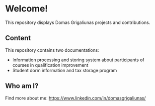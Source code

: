 # Welcome!

This repository displays Domas Grigaliunas projects and contributions.

## Content

This repository contains two documentations:
* Information processing and storing system about participants of courses in qualification improvement
* Student dorm information and tax storage program

## Who am I?

Find more about me: https://www.linkedin.com/in/domasgrigaliunas/
